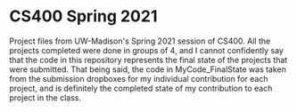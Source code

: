 # CS400 Spring 2021
Project files from UW-Madison's Spring 2021 session of CS400. All the projects completed were done in groups of 4, and I cannot confidently say that the code
in this repository represents the final state of the projects that were submitted. That being said, the code in MyCode_FinalState was taken from the submission
dropboxes for my individual contribution for each project, and is definitely the completed state of my contribution to each project in the class.
